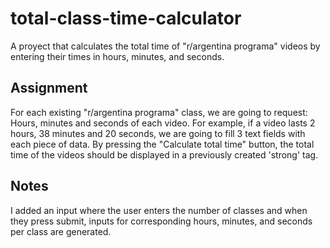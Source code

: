 # total-class-time-calculator
 A proyect that calculates the total time of "r/argentina programa" videos by entering their times in hours, minutes, and seconds.

## Assignment

For each existing "r/argentina programa" class, we are going to request:
Hours, minutes and seconds of each video. For example, if a video lasts 2 hours, 38 minutes and 20 seconds, we are going to fill 3 text fields with each piece of data.
By pressing the "Calculate total time" button, the total time of the videos should be displayed in a previously created 'strong' tag.

## Notes

I added an input where the user enters the number of classes and when they press submit, inputs for corresponding hours, minutes, and seconds per class are generated.

